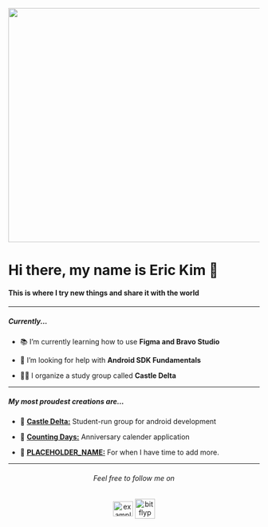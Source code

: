 <p align="center"><img src="https://thumbs.gfycat.com/UnfoldedRedJaguarundi-max-1mb.gif" alt="example" height="470" width="1280" /></a>

<h1 align="left">Hi there, my name is Eric Kim 👋</h1>
<h4 align="left">This is where I try new things and share it with the world<h4>

***
<h5 align="left">Currently...</h5>

- 📚 I’m currently learning how to use **Figma and Bravo Studio**

- 🤔 I’m looking for help with **Android SDK Fundamentals**

- 👨‍💻 I organize a study group called **Castle Delta**
 
***

<h5 align="left">My most proudest creations are...</h5>

- 📌 [**Castle Delta:**](https://github.com/Castle-Delta) Student-run group for android development

- 📌 [**Counting Days:**](https://www.youtube.com/watch?v=viF7DZj9VJ4) Anniversary calender application

- 📌 [**PLACEHOLDER_NAME:**](https://www.youtube.com/watch?v=viF7DZj9VJ4) For when I have time to add more.
  
***

<h6 align="center">Feel free to follow me on</h6>
<p align="center">
<a href="https://linkedin.com/in/example" target="blank"><img align="center" src="https://raw.githubusercontent.com/rahuldkjain/github-profile-readme-generator/master/src/images/icons/Social/linked-in-alt.svg" alt="example" height="30" width="40" /></a>
<a href="https://instagram.com/bitflyp" target="blank"><img align="center" src="https://pixelartmaker-data-78746291193.nyc3.digitaloceanspaces.com/image/7bed8410dd7d25f.png" alt="bitflyp" height="40" width="40" /></a>
</p>
